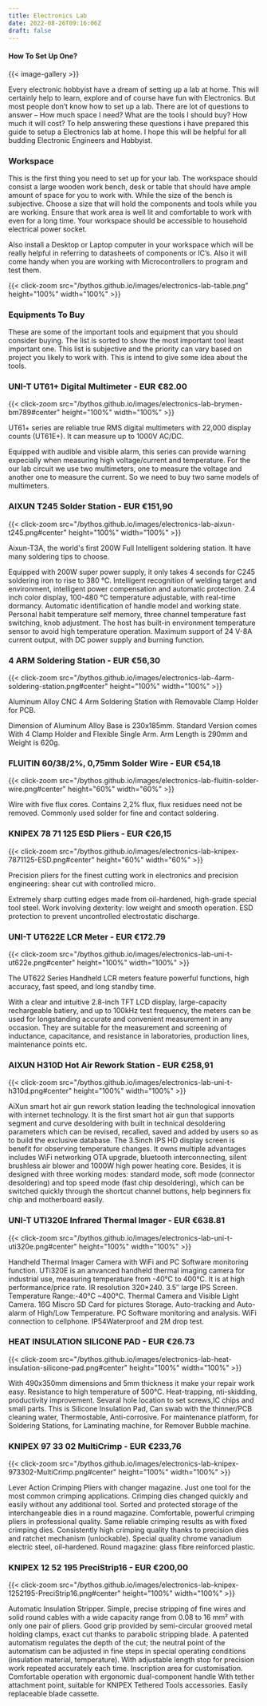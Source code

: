 ```yaml
---
title: Electronics Lab
date: 2022-08-26T09:16:06Z
draft: false
---
```


#### How To Set Up One?

{{< image-gallery >}}

Every electronic hobbyist have a dream of setting up a lab at home. This will certainly help to learn, explore and of course have fun with Electronics. But most people don’t know how to set up a lab. There are lot of questions to answer – How much space I need? What are the tools I should buy? How much it will cost? To help answering these questions i have prepared this guide to setup a Electronics lab at home. I hope this will be helpful for all budding Electronic Engineers and Hobbyist.

### Workspace

This is the first thing you need to set up for your lab. The workspace should consist a large wooden work bench, desk or table that should have ample amount of space for you to work with. While the size of the bench is subjective. Choose a size that will hold the components and tools while you are working. Ensure that work area is well lit and comfortable to work with even for a long time. Your workspace should be accessible to household electrical power socket.

Also install a Desktop or Laptop computer in your workspace which will be really helpful in referring to datasheets of components or IC’s. Also it will come handy when you are working with Microcontrollers to program and test them.

{{< click-zoom src="/bythos.github.io/images/electronics-lab-table.png" height="100%" width="100%" >}}

### Equipments To Buy

These are some of the important tools and equipment that you should consider buying. The list is sorted to show the most important tool least important one. This list is subjective and the priority can vary based on project you likely to work with. This is intend to give some idea about the tools.

### UNI-T UT61+ Digital Multimeter - EUR €82.00

{{< click-zoom src="/bythos.github.io/images/electronics-lab-brymen-bm789#center" height="100%" width="100%" >}}

UT61+ series are reliable true RMS digital multimeters with 22,000 display counts (UT61E+). It can measure up to 1000V AC/DC.

Equipped with audible and visible alarm, this series can provide warning expecially when measuring high voltage/current and temperature.
For the our lab circuit we use two multimeters, one to measure the voltage and another one to measure the current. So we need to buy two same models of multimeters.

### AIXUN T245 Solder Station - EUR €151,90

{{< click-zoom src="/bythos.github.io/images/electronics-lab-aixun-t245.png#center" height="100%" width="100%" >}}

Aixun-T3A, the world's first 200W Full Intelligent soldering station. It have many soldering tips to choose.

Equipped with 200W super power supply, it only takes 4 seconds for C245 soldering iron to rise to 380 ℃. Intelligent recognition of welding target and environment, intelligent power compensation and automatic protection. 2.4 inch color display, 100-480 ℃ temperature adjustable, with real-time dormancy. Automatic identification of handle model and working state. Personal habit temperature self memory, three channel temperature fast switching, knob adjustment. The host has built-in environment temperature sensor to avoid high temperature operation. Maximum support of 24 V-8A current output, with DC power supply and burning function.

### 4 ARM Soldering Station - EUR €56,30

{{< click-zoom src="/bythos.github.io/images/electronics-lab-4arm-soldering-station.png#center" height="100%" width="100%" >}}

Aluminum Alloy CNC 4 Arm Soldering Station with Removable Clamp Holder for PCB.

Dimension of Aluminum Alloy Base is 230x185mm. Standard Version comes With 4 Clamp Holder and Flexible Single Arm. Arm Length is 290mm and Weight is 620g.

### FLUITIN 60/38/2%, 0,75mm Solder Wire - EUR €54,18

{{< click-zoom src="/bythos.github.io/images/electronics-lab-fluitin-solder-wire.png#center" height="60%" width="60%" >}}

Wire with five flux cores. Contains 2,2% flux, flux residues need not be removed. Commonly used solder for fine and contact soldering.

### KNIPEX 78 71 125 ESD Pliers - EUR €26,15

{{< click-zoom src="/bythos.github.io/images/electronics-lab-knipex-7871125-ESD.png#center" height="60%" width="60%" >}}

Precision pliers for the finest cutting work in electronics and precision engineering: shear cut with controlled micro.

Extremely sharp cutting edges made from oil-hardened, high-grade special tool steel. Work involving dexterity: low weight and smooth operation. ESD protection to prevent uncontrolled electrostatic discharge.

### UNI-T UT622E LCR Meter - EUR €172.79

{{< click-zoom src="/bythos.github.io/images/electronics-lab-uni-t-ut622e.png#center" height="100%" width="100%" >}}

The UT622 Series Handheld LCR meters feature powerful functions, high accuracy, fast speed, and long standby time.

With a clear and intuitive 2.8-inch TFT LCD display, large-capacity rechargeable batiery, and up to 100kHz test frequency, the meters can be used for longstanding accurate and convenient measurement in any occasion. They are suitable for the measurement and screening of inductance, capacitance, and resistance in laboratories, production lines, maintenance points etc.

### AIXUN H310D Hot Air Rework Station - EUR €258,91

{{< click-zoom src="/bythos.github.io/images/electronics-lab-uni-t-h310d.png#center" height="100%" width="100%" >}}

AiXun smart hot air gun rework station leading the technological innovation with internet technology. It is the first smart hot air gun that supports segment and curve desoldering with built in technical desoldering parameters which can be revised, recalled, saved and added by users so as to build the exclusive database. The 3.5inch IPS HD display screen is benefit for observing temperature changes. It owns multiple advantages includes WiFi networking OTA upgrade, bluetooth interconnecting, silent brushless air blower and 1000W high power heating core. Besides, it is designed with three working modes: standard mode, soft mode (connector desoldering) and top speed mode (fast chip desoldering), which can be switched quickly through the shortcut channel buttons, help beginners fix chip and motherboard easily.

### UNI-T UTI320E Infrared Thermal Imager - EUR €638.81

{{< click-zoom src="/bythos.github.io/images/electronics-lab-uni-t-uti320e.png#center" height="100%" width="100%" >}}

Handheld Thermal Imager Camera with WiFi and PC Software monitoring function. UTi320E is an anvanced handheld thermal imaging camera for industrial use, measuring temperature from -40℃ to 400℃. It is at high performance/price rate. IR resolution 320*240. 3.5″ large IPS Screen. Temperature Range:-40℃ ~400℃. Thermal Camera and Visible Light Camera. 16G Miscro SD Card for pictures Storage. Auto-tracking and Auto-alarm of High/Low Temperature. PC Software monitoring and analysis. WiFi connection to cellphone. IP54Waterproof and 2M drop test.

### HEAT INSULATION SILICONE PAD - EUR €26.73

{{< click-zoom src="/bythos.github.io/images/electronics-lab-heat-insulation-silicone-pad.png#center" height="100%" width="100%" >}}

With 490x350mm dimensions and 5mm thickness it make your repair work easy. Resistance to high temperature of 500°C. Heat-trapping, nti-skidding, productivity improvement. Sevaral hole location to set screws,IC chips and small parts. This is Silicone Insulation Pad, Can swab with the thinner/PCB cleaning water, Thermostable, Anti-corrosive. For maintenance platform, for Soldering Stations, for Laminating machine, for Remover Bubble machine.

### KNIPEX 97 33 02 MultiCrimp - EUR €233,76

{{< click-zoom src="/bythos.github.io/images/electronics-lab-knipex-973302-MultiCrimp.png#center" height="100%" width="100%" >}}

Lever Action Crimping Pliers with changer magazine. Just one tool for the most common crimping applications. Crimping dies changed quickly and easily without any additional tool. Sorted and protected storage of the interchangeable dies in a round magazine. Comfortable, powerful crimping pliers in professional quality. Same reliable crimping results as with fixed crimping dies. Consistently high crimping quality thanks to precision dies and ratchet mechanism (unlockable). Special quality chrome vanadium electric steel, oil-hardened. Round magazine: glass fibre reinforced plastic.

### KNIPEX 12 52 195 PreciStrip16 - EUR €200,00

{{< click-zoom src="/bythos.github.io/images/electronics-lab-knipex-1252195-PreciStrip16.png#center" height="100%" width="100%" >}}

Automatic Insulation Stripper. Simple, precise stripping of fine wires and solid round cables with a wide capacity range from 0.08 to 16 mm² with only one pair of pliers. Good grip provided by semi-circular grooved metal holding clamps, exact cut thanks to parabolic stripping blade. A patented automatism regulates the depth of the cut; the neutral point of the automatism can be adjusted in fine steps in special operating conditions (insulation material, temperature). With adjustable length stop for precision work repeated accurately each time. Inscription area for customisation. Comfortable operation with ergonomic dual-component handle
With tether attachment point, suitable for KNIPEX Tethered Tools accessories. Easily replaceable blade cassette.
